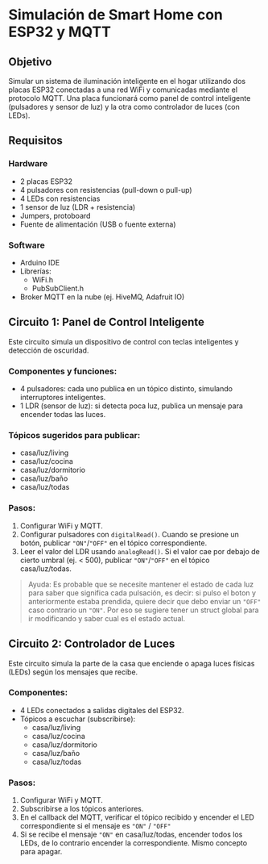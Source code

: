 # Simulación de Smart Home con ESP32 y MQTT

## Objetivo
Simular un sistema de iluminación inteligente en el hogar utilizando dos placas ESP32 conectadas a una red WiFi y comunicadas mediante el protocolo MQTT. Una placa funcionará como panel de control inteligente (pulsadores y sensor de luz) y la otra como controlador de luces (con LEDs).

## Requisitos
### Hardware
- 2 placas ESP32
- 4 pulsadores con resistencias (pull-down o pull-up)
- 4 LEDs con resistencias
- 1 sensor de luz (LDR + resistencia)
- Jumpers, protoboard
- Fuente de alimentación (USB o fuente externa)

### Software
- Arduino IDE
- Librerías:
  - WiFi.h
  - PubSubClient.h
- Broker MQTT en la nube (ej. HiveMQ, Adafruit IO)

## Circuito 1: Panel de Control Inteligente
Este circuito simula un dispositivo de control con teclas inteligentes y detección de oscuridad.

### Componentes y funciones:
- 4 pulsadores: cada uno publica en un tópico distinto, simulando interruptores inteligentes.
- 1 LDR (sensor de luz): si detecta poca luz, publica un mensaje para encender todas las luces.

### Tópicos sugeridos para publicar:
- casa/luz/living
- casa/luz/cocina
- casa/luz/dormitorio
- casa/luz/baño
- casa/luz/todas

### Pasos:
1. Configurar WiFi y MQTT.
2. Configurar pulsadores con `digitalRead()`. Cuando se presione un botón, publicar `"ON"`/`"OFF"` en el tópico correspondiente.
3. Leer el valor del LDR usando `analogRead()`. Si el valor cae por debajo de cierto umbral (ej. < 500), publicar `"ON"`/`"OFF"` en el tópico casa/luz/todas.

> Ayuda: Es probable que se necesite mantener el estado de cada luz para saber que significa cada pulsación, es decir: si pulso el boton y anteriormente estaba prendida, quiere decir que debo enviar un `"OFF"` caso contrario un `"ON"`. Por eso se sugiere tener un struct global para ir modificando y saber cual es el estado actual.
> 


## Circuito 2: Controlador de Luces
Este circuito simula la parte de la casa que enciende o apaga luces físicas (LEDs) según los mensajes que recibe.

### Componentes:
- 4 LEDs conectados a salidas digitales del ESP32.
- Tópicos a escuchar (subscribirse):
  - casa/luz/living
  - casa/luz/cocina
  - casa/luz/dormitorio
  - casa/luz/baño
  - casa/luz/todas

### Pasos:
1. Configurar WiFi y MQTT.
2. Subscribirse a los tópicos anteriores.
3. En el callback del MQTT, verificar el tópico recibido y encender el LED correspondiente si el mensaje es `"ON"` / `"OFF"`
4. Si se recibe el mensaje `"ON"` en casa/luz/todas, encender todos los LEDs, de lo contrario encender la correspondiente. Mismo concepto para apagar.
